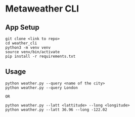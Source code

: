 # Metaweather CLI

## App Setup 
```
git clone <link to repo>
cd weather_cli
python3 -m venv venv
source venv/bin/activate
pip install -r requirements.txt
```

## Usage
```
python weather.py --query <name of the city>
python weather.py --query London

OR 

python weather.py --latt <lattitude> --long <longitude>
python weather.py --latt 36.96 --long -122.02
```